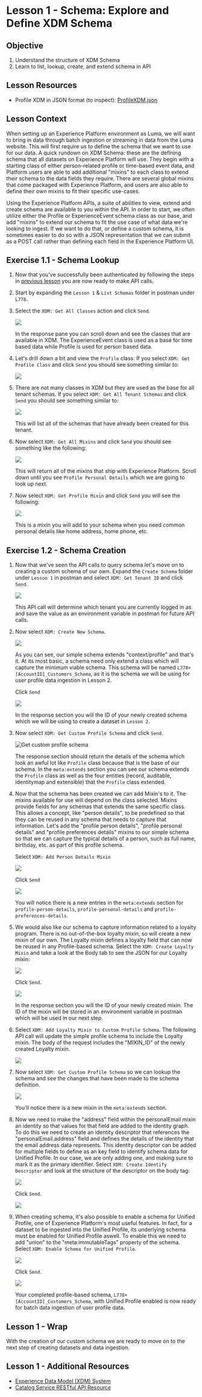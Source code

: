# Lesson 1 - Schema: Explore and Define XDM Schema

## Objective

1. Understand the structure of XDM Schema
2. Learn to list, lookup, create, and extend schema in API

## Lesson Resources

- Profile XDM in JSON format (to inspect): [ProfileXDM.json](../assets/profileXDM.json)

## Lesson Context

When setting up an Experience Platform environment as Luma, we will want to bring in data through batch ingestion or streaming in data from the Luma website. This will first require us to define the schema that we want to use for our data. A quick rundown on XDM Schema: these are the defining schema that all datasets on Experience Platform will use. They begin with a starting class of either person-related profile or time-based event data, and Platform users are able to add additional "mixins" to each class to extend their schema to the data fields they require. There are several global mixins that come packaged with Experience Platform, and users are also able to define their own mixins to fit their specific use-cases.

Using the Experience Platform APIs, a suite of abilities to view, extend and create schema are available to you within the API. In order to start, we often utilize either the Profile or ExperienceEvent schema class as our base, and add "mixins" to extend our schema to fit the use case of what data we're looking to ingest. If we want to do that, or define a custom schema, it is sometimes easier to do so with a JSON representation that we can submit as a POST call rather than defining each field in the Experience Platform UI.

## Exercise 1.1 - Schema Lookup

1. Now that you've successfully been authenticated by following the steps in [previous lesson](#lesson-0---authentication-login-and-accessing-with-postman) you are now ready to make API calls.
1. Start by expanding the `Lesson 1` & `List Schemas` folder in postman under `L778`.
1. Select the `XDM: Get All Classes` action and click `Send`.

   ![](../assets/Lesson_1_schema_1.png)

   In the response pane you can scroll down and see the classes that are available in XDM. The ExperienceEvent class is used as a base for time based data while Profile is used for person based data.

1. Let's drill down a bit and view the `Profile` class. If you select `XDM: Get Profile Class` and click `Send` you should see something similar to:

   ![](../assets/Lesson_1_schema_3.png)

1. There are not many classes in XDM but they are used as the base for all tenant schemas. If you select `XDM: Get All Tenant Schemas` and click `Send` you should see something similar to:

   ![](../assets/Lesson_1_schema_6.png)

   This will list all of the schemas that have already been created for this tenant.

1. Now select `XDM: Get All Mixins` and click `Send` you should see something like the following:

   ![](../assets/Lesson_1_get_mixins.png)

   This will return all of the mixins that ship with Experience Platform. Scroll down until you see `Profile Personal Details` which we are going to look up next.

1. Now select `XDM: Get Profile Mixin` and click `Send` you will see the following:

   ![](../assets/Lesson_1_get_profile_mixin.png)

   This is a mixin you will add to your schema when you need common personal details like home address, home phone, etc.

## Exercise 1.2 - Schema Creation

1. Now that we've seen the API calls to query schema let's move on to creating a custom schema of our own. Expand the `Create Schema` folder under `Lesson 1` in postman and select `XDM: Get Tenant ID` and click `Send`.

   ![](../assets/Lesson_1_schema_8.png)

   This API call will determine which tenant you are currently logged in as and save the value as an environment variable in postman for future API calls.

1. Now select `XDM: Create New Schema`.

   ![](../assets/Lesson_1_schema_9.png)

   As you can see, our simple schema extends "context/profile" and that's it. At its most basic, a schema need only extend a class which will capture the minimum viable schema. This schema will be named `L778+[AccountID]_Customers_Schema`, as it is the schema we will be using for user profile data ingestion in Lesson 2.

   Click `Send`

   ![](../assets/Lesson_1_schema_10.png)

   In the response section you will the ID of your newly created schema which we will be using to create a dataset in `Lesson 2`.

1. Now select `XDM: Get Custom Profile Schema` and click `Send`.

   ![Get custom profile schema](../assets/get_custom_profile_schema.png)

   The response section should return the details of the schema which look an awful lot like `Profile` class because that is the base of our schema. In the `meta:extends` section you can see our schema extends the `Profile` class as well as the four entities (record, auditable, identitymap and extensible) that the `Profile` class extended.

1. Now that the schema has been created we can add Mixin's to it. The mixins available for use will depend on the class selected. Mixins provide fields for any schemas that extends the same specific class. This allows a concept, like "person details", to be predefined so that they can be reused in any schema that needs to capture that information. Let's add the "profile person details", "profile personal details" and "profile preferences details" mixins to our simple schema so that we can capture the typical details of a person, such as full name, birthday, etc. as part of this profile schema.

   Select `XDM: Add Person Details Mixin`

   ![](../assets/Lesson_1_schema_11.png)

   Click `Send`

   ![](../assets/add_person_mixin.png)

   You will notice there is a new entries in the `meta:extends` section for `profile-person-details`, `profile-personal-details` and `profile-preferences-details`.

1. We would also like our schema to capture information related to a loyalty program. There is no out-of-the-box loyalty mixin, so will create a new mixin of our own. The Loyalty mixin defines a loyalty field that can now be reused in any Profile-based schema. Select the `XDM: Create Loyalty Mixin` and take a look at the Body tab to see the JSON for our Loyalty mixin:

   ![](../assets/Lesson_1_schema_13.png)

   Click `Send`.

   ![](../assets/Lesson_1_schema_14.png)

   In the response section you will the ID of your newly created mixin. The ID of the mixin will be stored in an environment variable in postman which will be used in our next step.

1. Select `XDM: Add Loyalty Mixin to Custom Profile Schema`. The following API call will update the simple profile schema to include the Loyalty mixin. The body of the request includes the "MIXIN_ID" of the newly created Loyalty mixin.

   ![](../assets/Lesson_1_schema_15.png)

1. Now select `XDM: Get Custom Profile Schema` so we can lookup the schema and see the changes that have been made to the schema definition.

   ![](../assets/Lesson_1_schema_17.png)

   You'll notice there is a new mixin in the `meta:extends` section.

1. Now we need to make the "address" field within the personalEmail mixin an identity so that values for that field are added to the identity graph. To do this we need to create an identity descriptor that references the "personalEmail.address" field and defines the details of the identity that the email address data represents. This identity descriptor can be added for multiple fields to define as an key field to identify schema data for Unified Profile. In our case, we are only adding one, and making sure to mark it as the primary identifier. Select `XDM: Create Identify Descriptor` and look at the structure of the descriptor on the body tag:

   ![](../assets/Lesson_1_schema_18.png)

   Click `Send`.

   ![](../assets/Lesson_1_schema_19.png)

1. When creating schema, it's also possible to enable a schema for Unified Profile, one of Experience Platform's most useful features. In fact, for a dataset to be ingested into the Unified Profile, its underlying schema must be enabled for Unified Profile aswell. To enable this we need to add "union" to the "meta:immutableTags" property of the schema. Select `XDM: Enable Schema for Unified Profile`.

   ![](../assets/Lesson_1_schema_20.png)

   Click `Send`.

   ![](../assets/Lesson_1_schema_21.png)

   Your completed profile-based schema, `L778+[AccountID]_Customers_Schema`, with Unified Profile enabled is now ready for batch data ingestion of user profile data.

## Lesson 1 - Wrap

With the creation of our custom schema we are ready to move on to the next step of creating datasets and data ingestion.

## Lesson 1 - Additional Resources

- [Experience Data Model (XDM) System](https://www.adobe.io/apis/experienceplatform/home/xdm.html)
- [Catalog Service RESTful API Resource](https://www.adobe.io/apis/experienceplatform/home/api-reference.html#!acpdr/swagger-specs/catalog.yaml)